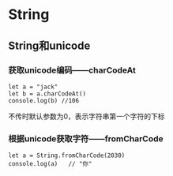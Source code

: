 # String

## String和unicode

### 获取unicode编码——charCodeAt

```
let a = "jack"
let b = a.charCodeAt()
console.log(b) //106
```

不传时默认参数为0，表示字符串第一个字符的下标

### 根据unicode获取字符——fromCharCode

```
let a = String.fromCharCode(2030)
console.log(a)   // "你"
```

